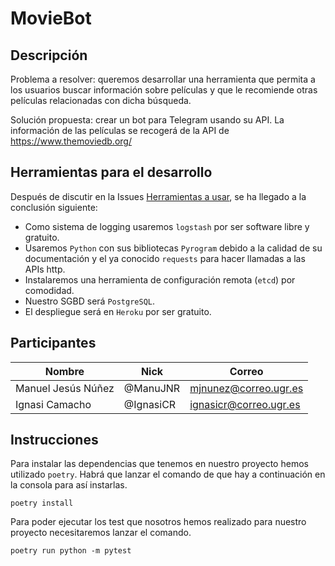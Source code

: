 # MovieBot
## Descripción
Problema a resolver: queremos desarrollar una herramienta que permita a los usuarios buscar información sobre películas y que le recomiende otras películas relacionadas con dicha búsqueda.

Solución propuesta: crear un bot para Telegram usando su API. La información de las películas se recogerá de la API de https://www.themoviedb.org/

## Herramientas para el desarrollo

Después de discutir en la Issues [Herramientas a usar](https://github.com/tdd-IgnasiYManu/MovieBot/issues/6), se ha llegado a la conclusión siguiente:

- Como sistema de logging usaremos `logstash` por ser software libre y gratuito.
- Usaremos `Python` con sus bibliotecas `Pyrogram` debido a la calidad de su documentación y el ya conocido `requests` para hacer llamadas a las APIs http.
- Instalaremos una herramienta de configuración remota (`etcd`) por comodidad.
- Nuestro SGBD será `PostgreSQL`.
- El despliegue será en `Heroku` por ser gratuito.

## Participantes

| Nombre  | Nick          | Correo                    |
| ------- | ------------- | ------------------------- |
| Manuel Jesús Núñez   | @ManuJNR  | mjnunez@correo.ugr.es |
| Ignasi Camacho | @IgnasiCR | ignasicr@correo.ugr.es  |

## Instrucciones

Para instalar las dependencias que tenemos en nuestro proyecto hemos utilizado `poetry`. Habrá que lanzar el comando de que hay a continuación en la consola para así instarlas.

	poetry install

 Para poder ejecutar los test que nosotros hemos realizado para nuestro proyecto necesitaremos lanzar el comando.

	poetry run python -m pytest
